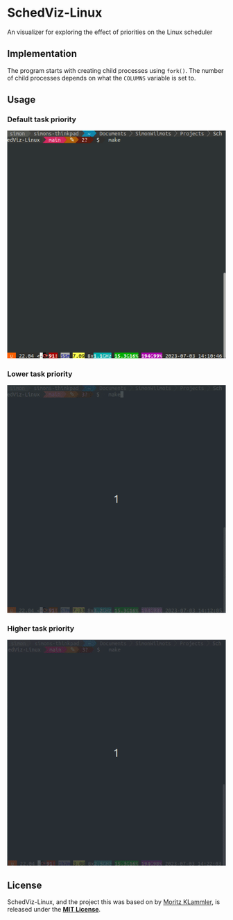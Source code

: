 # SchedViz-Linux
An visualizer for exploring the effect of priorities on the Linux scheduler

## Implementation
The program starts with creating child processes using `fork()`. The number of child processes depends on what the `COLUMNS` variable is set to.

## Usage
### Default task priority
![Default Priority](./media/default.gif)
### Lower task priority
![Lower Priority](./media/lower.gif)
### Higher task priority
![Higher Priority](./media/higher.gif)

## License
SchedViz-Linux, and the project this was based on by [Moritz KLammler](http://klammler.eu/), is released under the **<u>[MIT License](https://opensource.org/licenses/MIT)</u>**. 
